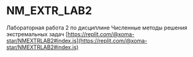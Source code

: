 # NM_EXTR_LAB2
Лабораторная работа 2 по дисциплине Численные методы решения экстремальных задач
[https://replit.com/@xoma-star/NMEXTRLAB2#index.js](https://replit.com/@xoma-star/NMEXTRLAB2#index.js)
